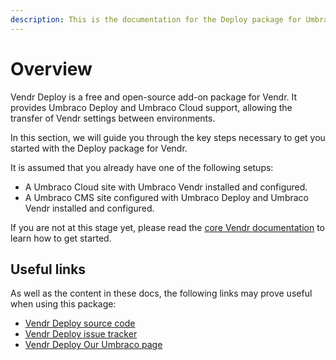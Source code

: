 ```yaml
---
description: This is the documentation for the Deploy package for Umbraco Vendr.
---
```


# Overview

Vendr Deploy is a free and open-source add-on package for Vendr. It provides Umbraco Deploy and Umbraco Cloud support, allowing the transfer of Vendr settings between environments.

In this section, we will guide you through the key steps necessary to get you started with the Deploy package for Vendr.

It is assumed that you already have one of the following setups:

* A Umbraco Cloud site with Umbraco Vendr installed and configured.
* A Umbraco CMS site configured with Umbraco Deploy and Umbraco Vendr installed and configured.

If you are not at this stage yet, please read the [core Vendr documentation](http://localhost:5000/o/vHdmkfI8smZW50A5yIZD/s/s0xvC9Moj5Pqo3KonmTs/) to learn how to get started.

## Useful links

As well as the content in these docs, the following links may prove useful when using this package:

* [Vendr Deploy source code](https://github.com/umbraco/Umbraco.Commerce.Packages.Deploy)
* [Vendr Deploy issue tracker](https://github.com/umbraco/Umbraco.Commerce.Packages.Deploy/issues)
* [Vendr Deploy Our Umbraco page](https://our.umbraco.com/packages/backoffice-extensions/vendr-deploy/)
